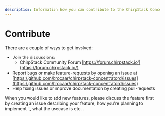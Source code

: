 ```yaml
---
description: Information how you can contribute to the ChirpStack Concentratord component.
---
```


# Contribute

There are a couple of ways to get involved:

* Join the discussions:
    * ChirpStack Community Forum [https://forum.chirpstack.io/](https://forum.chirpstack.io/)
* Report bugs or make feature-requests by opening an issue at [https://github.com/brocaar/chirpstack-concentratord/issues](https://github.com/brocaar/chirpstack-concentratord/issues)
* Help fixing issues or improve documentation by creating pull-requests


When you would like to add new features, please discuss the feature first
by creating an issue describing your feature, how you're planning to implement
it, what the usecase is etc...
